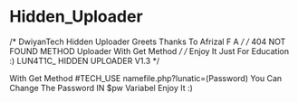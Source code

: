 # Hidden_Uploader

/*  DwiyanTech Hidden Uploader Greets Thanks To Afrizal F A   */
/* 404 NOT FOUND METHOD Uploader  With Get Method */
/* Enjoy It Just For Education :) LUN4T1C_ HIDDEN UPLOADER V1.3  */ 

With Get Method 
#TECH_USE
namefile.php?lunatic=(Password) 
You Can Change The Password IN $pw Variabel Enjoy It :)
